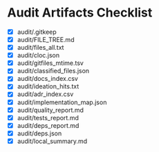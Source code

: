 # Audit Artifacts Checklist

- [x] audit/.gitkeep
- [x] audit/FILE_TREE.md
- [x] audit/files_all.txt
- [x] audit/cloc.json
- [x] audit/gitfiles_mtime.tsv
- [x] audit/classified_files.json
- [x] audit/docs_index.csv
- [x] audit/ideation_hits.txt
- [x] audit/adr_index.csv
- [x] audit/implementation_map.json
- [x] audit/quality_report.md
- [x] audit/tests_report.md
- [x] audit/deps_report.md
- [x] audit/deps.json
- [x] audit/local_summary.md
